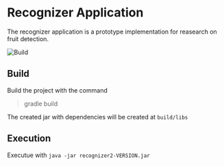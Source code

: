 # Recognizer Application
            
The recognizer application is a prototype implementation for reasearch on fruit detection.

![Build](https://github.com/marquies/recognizer2/actions/workflows/gradle.yml/badge.svg)


## Build 

Build the project with the command

> gradle build
                                  
The created jar with dependencies will be created at `build/libs`

## Execution

Executue with ``java -jar recognizer2-VERSION.jar``
                                                 

